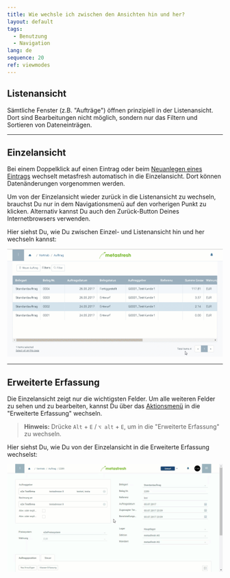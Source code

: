 ```yaml
---
title: Wie wechsle ich zwischen den Ansichten hin und her?
layout: default
tags:
  - Benutzung
  - Navigation
lang: de
sequence: 20
ref: viewmodes
---
```


## Listenansicht
Sämtliche Fenster (z.B. "Aufträge") öffnen prinzipiell in der Listenansicht. Dort sind Bearbeitungen nicht möglich, sondern nur das Filtern und Sortieren von Dateneinträgen.

---

## Einzelansicht
Bei einem Doppelklick auf einen Eintrag oder beim [Neuanlegen eines Eintrags](Neuer_Datensatz_Fenster_Webui) wechselt metasfresh automatisch in die Einzelansicht. Dort können Datenänderungen vorgenommen werden.

Um von der Einzelansicht wieder zurück in die Listenansicht zu wechseln, brauchst Du nur in dem Navigationsmenü auf den vorherigen Punkt zu klicken. Alternativ kannst Du auch den Zurück-Button Deines Internetbrowsers verwenden.

Hier siehst Du, wie Du zwischen Einzel- und Listenansicht hin und her wechseln kannst:

![](assets/einzelundlistenansicht.gif)

---

## Erweiterte Erfassung
Die Einzelansicht zeigt nur die wichtigsten Felder. Um alle weiteren Felder zu sehen und zu bearbeiten, kannst Du über das [Aktionsmenü](AktionStarten) in die "Erweiterte Erfassung" wechseln.
 >**Hinweis:** Drücke `Alt` + `E` / `⌥ alt` + `E`, um in die "Erweiterte Erfassung" zu wechseln.

Hier siehst Du, wie Du von der Einzelansicht in die Erweiterte Erfassung wechselst:

![](assets/advancededit.gif)

